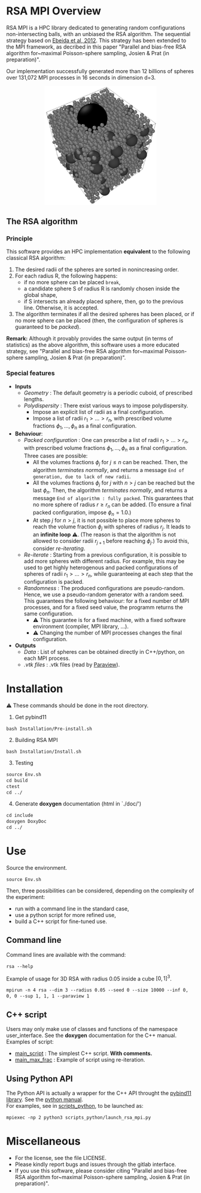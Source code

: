 # RSA MPI Overview

RSA MPI is a HPC library dedicated to generating random configurations non-intersecting balls, with an unbiased the RSA algorithm.
The sequential strategy based on [Ebeida et al, 2012](https://onlinelibrary.wiley.com/doi/full/10.1111/j.1467-8659.2012.03059.x).
This strategy has been extended to the MPI framework, as decribed in this paper "Parallel and bias-free RSA algorithm for~maximal Poisson-sphere sampling, Josien & Prat (in preparation)".

Our implementation successfully generated more than 12 billions of spheres over 131,072 MPI processes in 16 seconds in dimension d=3.


<div align="center">
<img src="doc/Illustration_RSA.png" alt="drawing" width="300"/>
</div>

## The RSA algorithm


### Principle

This software provides an HPC implementation **equivalent** to the following classical RSA algorithm:
1. The desired radii of the spheres are sorted in nonincreasing order.
2. For each radius R, the following happens:
   - if no more sphere can be placed `break`,
   - a candidate sphere S of radius R is randomly chosen inside the global shape,
   - if S intersects an already placed sphere, then, go to the previous line. Otherwise, it is accepted.
3. The algorithm terminates if all the desired spheres has been placed, or if no more sphere can be placed (then, the configuration of spheres is guaranteed to be *packed*).

**Remark:** Although it provably provides the same output (in terms of statistics) as the above algorithm, this software uses a more educated strategy, see "Parallel and bias-free RSA algorithm for~maximal Poisson-sphere sampling, Josien & Prat (in preparation)".

### Special features

- **Inputs**
  - *Geometry* : The default geometry is a periodic cuboid, of prescribed lengths.
  - *Polydispersity* : There exist various ways to impose polydispersity. 
    - Impose an explicit list of radii as a final configuration.
    - Impose a list of radii $r_1> ... > r_n$, with prescribed volume fractions $\phi_1, ..., \phi_n$ as a final configuration.
- **Behaviour**:
  - *Packed configuration* : One can prescribe a list of radii $r_1> ... > r_n$, with prescribed volume fractions $\phi_1, ..., \phi_n$ as a final configuration. Three cases are possible:
    - All the volumes fractions $\phi_j$ for $j \leq n$ can be reached. Then, the algorithm *terminates normally*, and returns a message `End of generation, due to lack of new radii`.
    - All the volumes fractions $\phi_j$ for $j$ with $n > j$ can be reached but the last $\phi_n$. Then, the algorithm *terminates normally*, and returns a message `End of algorithm : fully packed`. This guarantees that no more sphere of radius $r\geq r_n$ can be added. (To ensure a final packed configuration, impose $\phi_n=1.0$.)
    - At step $j$ for $n>j$, it is not possible to place more spheres to reach the volume fraction $\phi_j$ with spheres of radius $r_j$. It leads to an **infinite loop** :warning:. (The reason is that the algorithm is not allowed to consider radii $r_{j+1}$ before reaching $\phi_j$.) To avoid this, consider *re-iterating*.
  - *Re-iterate* : Starting from a previous configuration, it is possible to add more spheres with different radius. For example, this may be used to get highly heterogenous and packed configurations of spheres of radii $r_1 > ... > r_n$, while guaranteeing at each step that the configuration is packed.
  - *Randomness* : The produced configurations are pseudo-random. Hence, we use a pseudo-random generator with a random seed. This guarantees the following behaviour: for a fixed number of MPI processes, and for a fixed seed value, the programm returns the same configuration. 
    - :warning: This guarantee is for a fixed machine, with a fixed software environment (compiler, MPI library, ...).
    - :warning: Changing the number of MPI processes changes the final configuration.
- **Outputs**
  - *Data* : List of spheres can be obtained directly in C++/python, on each MPI process.
  - *.vtk files* : .vtk files (read by [Paraview](https://www.paraview.org/)).


# Installation

:warning: These commands should be done in the root directory.

  1. Get pybind11
```
bash Installation/Pre-install.sh
```
  2. Building RSA MPI
```
bash Installation/Install.sh
```
  3. Testing
```
source Env.sh
cd build
ctest
cd ../
```
  4. Generate **doxygen** documentation (html in `./doc/')
```
cd include
doxygen DoxyDoc
cd ../
```

# Use

Source the environment.
```
source Env.sh
```
Then, three possibilities can be considered, depending on the complexity of the experiment:
- run with a command line in the standard case,
- use a python script for more refined use,
- build a C++ script for fine-tuned use.


## Command line

Command lines are available with the command:
```
rsa --help
```

Example of usage for 3D RSA with radius 0.05 inside a cube $[0, 1]^3$.
```
mpirun -n 4 rsa --dim 3 --radius 0.05 --seed 0 --size 10000 --inf 0, 0, 0 --sup 1, 1, 1 --paraview 1
```

## C++ script

Users may only make use of classes and functions of the namespace user_interface.
See the **doxygen** documentation for the C++ manual.  
Examples of script: 
- [main_script](scripts/main_script.cpp) : The simplest C++ script. **With comments.**
- [main_max_frac](scripts/main_max_frac.cpp) : Example of script using re-iteration.

## Using Python API

The Python API is actually a wrapper for the C++ API throught the [pybind11 library](https://github.com/pybind/pybind11/).
See the [python manual](doc/pythond_manual.md).  
For examples, see in [scripts_python](scripts_python), to be launched as:
```
mpiexec -np 2 python3 scripts_python/launch_rsa_mpi.py
```

# Miscellaneous

- For the license, see the file LICENSE.
- Please kindly report bugs and issues through the gitlab interface.
- If you use this software, please consider citing "Parallel and bias-free RSA algorithm for~maximal Poisson-sphere sampling, Josien & Prat (in preparation)".

